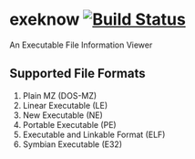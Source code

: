 # exeknow [![Build Status](https://travis-ci.org/mohammadul/exeknow.svg?branch=master)](https://travis-ci.org/mohammadul/exeknow)
An Executable File Information Viewer


Supported File Formats
---

1. Plain MZ (DOS-MZ)  
2. Linear Executable (LE)  
3. New Executable (NE)
4. Portable Executable (PE)  
5. Executable and Linkable Format (ELF) 
6. Symbian Executable (E32)

